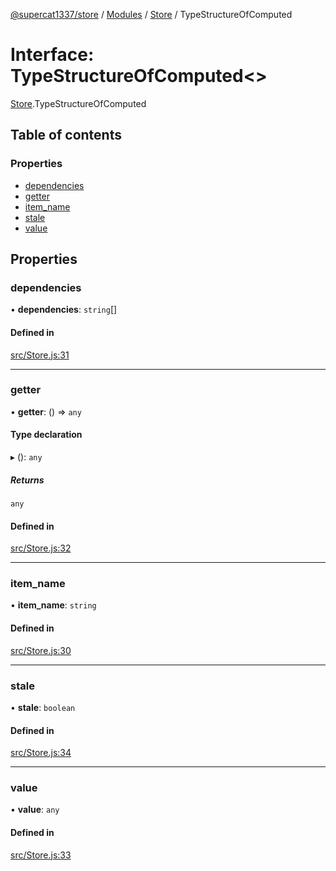 [@supercat1337/store](../README.md) / [Modules](../modules.md) / [Store](../modules/Store.md) / TypeStructureOfComputed

# Interface: TypeStructureOfComputed\<\>

[Store](../modules/Store.md).TypeStructureOfComputed

## Table of contents

### Properties

- [dependencies](Store.TypeStructureOfComputed.md#dependencies)
- [getter](Store.TypeStructureOfComputed.md#getter)
- [item\_name](Store.TypeStructureOfComputed.md#item_name)
- [stale](Store.TypeStructureOfComputed.md#stale)
- [value](Store.TypeStructureOfComputed.md#value)

## Properties

### dependencies

• **dependencies**: `string`[]

#### Defined in

[src/Store.js:31](https://github.com/supercat911/store/blob/48d5d4d0b6f0b0257b295b5d9bb4d55fc85a0989/src/Store.js#L31)

___

### getter

• **getter**: () => `any`

#### Type declaration

▸ (): `any`

##### Returns

`any`

#### Defined in

[src/Store.js:32](https://github.com/supercat911/store/blob/48d5d4d0b6f0b0257b295b5d9bb4d55fc85a0989/src/Store.js#L32)

___

### item\_name

• **item\_name**: `string`

#### Defined in

[src/Store.js:30](https://github.com/supercat911/store/blob/48d5d4d0b6f0b0257b295b5d9bb4d55fc85a0989/src/Store.js#L30)

___

### stale

• **stale**: `boolean`

#### Defined in

[src/Store.js:34](https://github.com/supercat911/store/blob/48d5d4d0b6f0b0257b295b5d9bb4d55fc85a0989/src/Store.js#L34)

___

### value

• **value**: `any`

#### Defined in

[src/Store.js:33](https://github.com/supercat911/store/blob/48d5d4d0b6f0b0257b295b5d9bb4d55fc85a0989/src/Store.js#L33)
